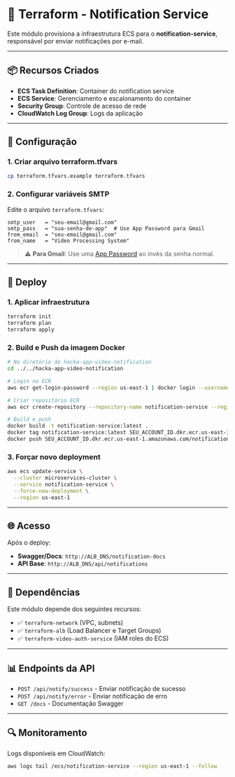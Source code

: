 # 📧 Terraform - Notification Service

Este módulo provisiona a infraestrutura ECS para o **notification-service**, responsável por enviar notificações por e-mail.

---

## 📦 Recursos Criados

- **ECS Task Definition**: Container do notification service
- **ECS Service**: Gerenciamento e escalonamento do container
- **Security Group**: Controle de acesso de rede
- **CloudWatch Log Group**: Logs da aplicação

---

## 🔧 Configuração

### 1. **Criar arquivo terraform.tfvars**

```bash
cp terraform.tfvars.example terraform.tfvars
```

### 2. **Configurar variáveis SMTP**

Edite o arquivo `terraform.tfvars`:

```hcl
smtp_user   = "seu-email@gmail.com"
smtp_pass   = "sua-senha-de-app"  # Use App Password para Gmail
from_email  = "seu-email@gmail.com"
from_name   = "Video Processing System"
```

> ⚠️ **Para Gmail**: Use uma [App Password](https://support.google.com/accounts/answer/185833) ao invés da senha normal.

---

## 🚀 Deploy

### 1. **Aplicar infraestrutura**

```bash
terraform init
terraform plan
terraform apply
```

### 2. **Build e Push da imagem Docker**

```bash
# No diretório do hacka-app-video-notification
cd ../../hacka-app-video-notification

# Login no ECR
aws ecr get-login-password --region us-east-1 | docker login --username AWS --password-stdin SEU_ACCOUNT_ID.dkr.ecr.us-east-1.amazonaws.com

# Criar repositório ECR
aws ecr create-repository --repository-name notification-service --region us-east-1

# Build e push
docker build -t notification-service:latest .
docker tag notification-service:latest SEU_ACCOUNT_ID.dkr.ecr.us-east-1.amazonaws.com/notification-service:latest
docker push SEU_ACCOUNT_ID.dkr.ecr.us-east-1.amazonaws.com/notification-service:latest
```

### 3. **Forçar novo deployment**

```bash
aws ecs update-service \
  --cluster microservices-cluster \
  --service notification-service \
  --force-new-deployment \
  --region us-east-1
```

---

## 🌐 Acesso

Após o deploy:

- **Swagger/Docs**: `http://ALB_DNS/notification-docs`
- **API Base**: `http://ALB_DNS/api/notifications`

---

## 🔗 Dependências

Este módulo depende dos seguintes recursos:

- ✅ `terraform-network` (VPC, subnets)
- ✅ `terraform-alb` (Load Balancer e Target Groups)
- ✅ `terraform-video-auth-service` (IAM roles do ECS)

---

## 📊 Endpoints da API

- `POST /api/notify/success` - Enviar notificação de sucesso
- `POST /api/notify/error` - Enviar notificação de erro
- `GET /docs` - Documentação Swagger

---

## 🔍 Monitoramento

Logs disponíveis em CloudWatch:
```bash
aws logs tail /ecs/notification-service --region us-east-1 --follow
```
